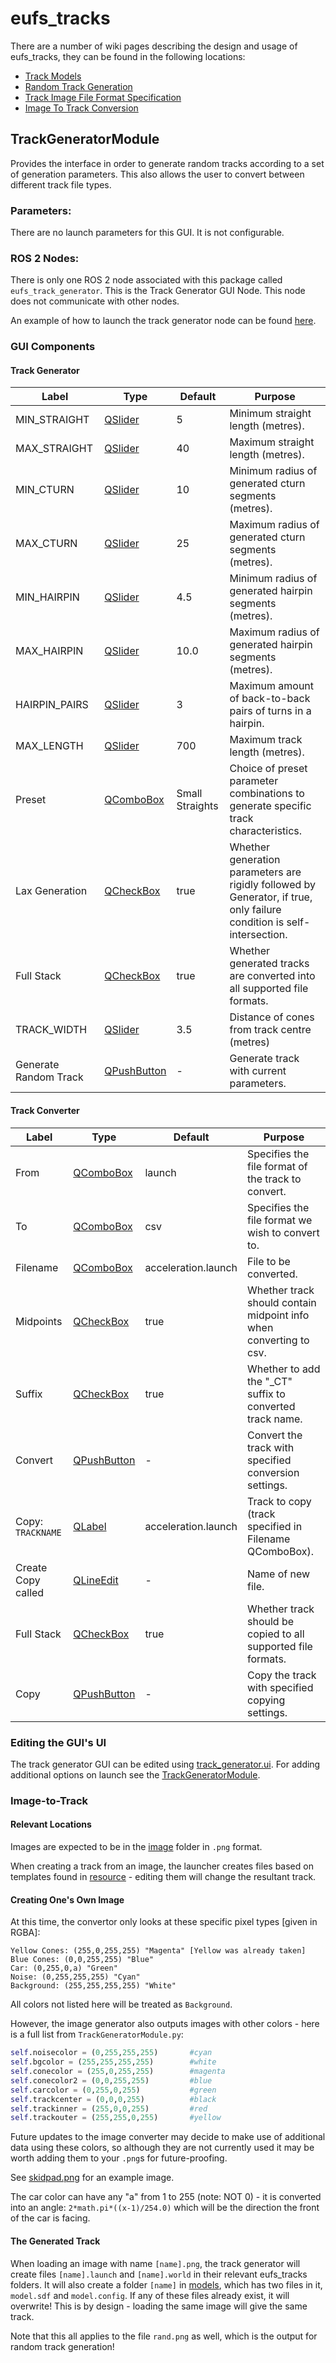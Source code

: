 # eufs_tracks

There are a number of wiki pages describing the design and usage of eufs_tracks, they can be found in the following locations:
- [Track Models](https://gitlab.com/eufs/eufs_sim/-/wikis/Track-models)
- [Random Track Generation](https://gitlab.com/eufs/eufs_sim/-/wikis/Simulation/Random-Track-Generation)
- [Track Image File Format Specification](https://gitlab.com/eufs/eufs_sim/-/wikis/Simulation/Track-Image-File-Format-Specification)
- [Image To Track Conversion](https://gitlab.com/eufs/eufs_sim/-/wikis/Simulation/Image-To-Track-Conversion)

## TrackGeneratorModule
Provides the interface in order to generate random tracks according to a set of generation parameters. This also allows the user to convert between different track file types.

### Parameters:
There are no launch parameters for this GUI. It is not configurable.

### ROS 2 Nodes:

There is only one ROS 2 node associated with this package called `eufs_track_generator`. This is the Track Generator GUI Node. This node does not communicate with other nodes.

An example of how to launch the track generator node can be found [here](./launch/eufs_track_generator.launch.py).

### GUI Components

#### Track Generator

| Label | Type | Default | Purpose |
| ----- | ---- | ------- | ------- |
| MIN_STRAIGHT          | [QSlider](https://doc.qt.io/qt-5/qslider.html)         | 5               | Minimum straight length (metres). |
| MAX_STRAIGHT          | [QSlider](https://doc.qt.io/qt-5/qslider.html)         | 40              | Maximum straight length (metres). |
| MIN_CTURN             | [QSlider](https://doc.qt.io/qt-5/qslider.html)         | 10              | Minimum radius of generated cturn segments (metres). |
| MAX_CTURN             | [QSlider](https://doc.qt.io/qt-5/qslider.html)         | 25              | Maximum radius of generated cturn segments (metres). |
| MIN_HAIRPIN           | [QSlider](https://doc.qt.io/qt-5/qslider.html)         | 4.5             | Minimum radius of generated hairpin segments (metres). |
| MAX_HAIRPIN           | [QSlider](https://doc.qt.io/qt-5/qslider.html)         | 10.0            | Maximum radius of generated hairpin segments (metres). |
| HAIRPIN_PAIRS         | [QSlider](https://doc.qt.io/qt-5/qslider.html)         | 3               | Maximum amount of back-to-back pairs of turns in a hairpin. |
| MAX_LENGTH            | [QSlider](https://doc.qt.io/qt-5/qslider.html)         | 700             | Maximum track length (metres). |
| Preset                | [QComboBox](https://doc.qt.io/qt-5/qcombobox.html)     | Small Straights | Choice of preset parameter combinations to generate specific track characteristics. |
| Lax Generation        | [QCheckBox](https://doc.qt.io/qt-5/qcheckbox.html)     | true            | Whether generation parameters are rigidly followed by Generator, if true, only failure condition is self-intersection. |
| Full Stack            | [QCheckBox](https://doc.qt.io/qt-5/qcheckbox.html)     | true            | Whether generated tracks are converted into all supported file formats. |
| TRACK_WIDTH           | [QSlider](https://doc.qt.io/qt-5/qslider.html)         | 3.5             | Distance of cones from track centre (metres)
| Generate Random Track | [QPushButton](https://doc.qt.io/qt-5/qpushbutton.html) | -               | Generate track with current parameters. |

#### Track Converter

| Label | Type | Default | Purpose |
| ----- | ---- | ------- | ------- |
| From               | [QComboBox](https://doc.qt.io/qt-5/qcombobox.html)     | launch              | Specifies the file format of the track to convert. |
| To                 | [QComboBox](https://doc.qt.io/qt-5/qcombobox.html)     | csv                 | Specifies the file format we wish to convert to. |
| Filename           | [QComboBox](https://doc.qt.io/qt-5/qcombobox.html)     | acceleration.launch | File to be converted. |
| Midpoints          | [QCheckBox](https://doc.qt.io/qt-5/qcheckbox.html)     | true                | Whether track should contain midpoint info when converting to csv. |
| Suffix             | [QCheckBox](https://doc.qt.io/qt-5/qcheckbox.html)     | true                | Whether to add the "_CT" suffix to converted track name. |
| Convert            | [QPushButton](https://doc.qt.io/qt-5/qpushbutton.html) | -                   | Convert the track with specified conversion settings. |
| Copy: `TRACKNAME`  | [QLabel](https://doc.qt.io/qt-5/qlabel.html)           | acceleration.launch | Track to copy (track specified in Filename QComboBox). |
| Create Copy called | [QLineEdit](https://doc.qt.io/qt-5/qlineedit.html)     | -                   | Name of new file. |
| Full Stack         | [QCheckBox](https://doc.qt.io/qt-5/qcheckbox.html)     | true                | Whether track should be copied to all supported file formats. |
| Copy               | [QPushButton](https://doc.qt.io/qt-5/qpushbutton.html) | -                   | Copy the track with specified copying settings. |

### Editing the GUI's UI

The track generator GUI can be edited using [track_generator.ui](./resource/track_generator.ui).
For adding additional options on launch see the [TrackGeneratorModule](./src/eufs_tracks/TrackGeneratorModule.py).

### Image-to-Track

#### Relevant Locations

Images are expected to be in the [image](./image) folder in `.png` format.

When creating a track from an image, the launcher creates files based on templates found in [resource](./resource) -
editing them will change the resultant track.

#### Creating One's Own Image

At this time, the convertor only looks at these specific pixel types [given in RGBA]:

```
Yellow Cones: (255,0,255,255) "Magenta" [Yellow was already taken]
Blue Cones: (0,0,255,255) "Blue"
Car: (0,255,0,a) "Green"
Noise: (0,255,255,255) "Cyan"
Background: (255,255,255,255) "White"
```

All colors not listed here will be treated as `Background`.

However, the image generator also outputs images with other colors - here is a full list from `TrackGeneratorModule.py`:

```python
self.noisecolor = (0,255,255,255)       #cyan
self.bgcolor = (255,255,255,255)        #white
self.conecolor = (255,0,255,255)        #magenta
self.conecolor2 = (0,0,255,255)         #blue
self.carcolor = (0,255,0,255)           #green
self.trackcenter = (0,0,0,255)          #black
self.trackinner = (255,0,0,255)         #red
self.trackouter = (255,255,0,255)       #yellow
```

Future updates to the image converter may decide to make use of additional data using these colors,
so although they are not currently used it may be worth adding them to your `.png`s for future-proofing.

See [skidpad.png](./image/skidpad.png) for an example image.

The car color can have any "a" from 1 to 255 (note: NOT 0) - it is converted into an angle:
```2*math.pi*((x-1)/254.0)```
which will be the direction the front of the car is facing.

#### The Generated Track

When loading an image with name `[name].png`, the track generator will create files `[name].launch` and `[name].world` in their relevant eufs_tracks folders.
It will also create a folder `[name]` in [models](./models), which has two files in it, `model.sdf` and `model.config`.
If any of these files already exist, it will overwrite!  This is by design - loading the same image will give the same track.

Note that this all applies to the file `rand.png` as well, which is the output for random track generation!
